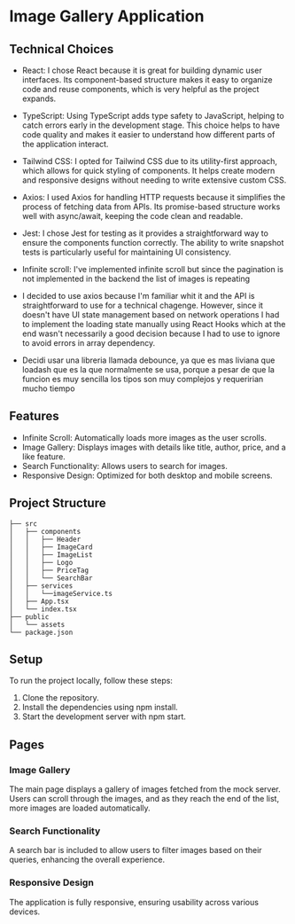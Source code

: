 # Image Gallery Application

## Technical Choices

- React: I chose React because it is great for building dynamic user interfaces. Its component-based structure makes it easy to organize code and reuse components, which is very helpful as the project expands.

- TypeScript: Using TypeScript adds type safety to JavaScript, helping to catch errors early in the development stage. This choice helps to have code quality and makes it easier to understand how different parts of the application interact.

- Tailwind CSS: I opted for Tailwind CSS due to its utility-first approach, which allows for quick styling of components. It helps create modern and responsive designs without needing to write extensive custom CSS.

- Axios: I used Axios for handling HTTP requests because it simplifies the process of fetching data from APIs. Its promise-based structure works well with async/await, keeping the code clean and readable.

- Jest: I chose Jest for testing as it provides a straightforward way to ensure the components function correctly. The ability to write snapshot tests is particularly useful for maintaining UI consistency.

- Infinite scroll: I've implemented infinite scroll but since the pagination is not implemented in the backend the list of images is repeating

- I decided to use axios because I'm familiar whit it and the API is straightforward to use for a technical chagenge. However, since it doesn't have UI state management based on network operations I had to implement the loading state manually using React Hooks which at the end wasn't necessarily a good decision because I had to use to ignore to avoid errors in array dependency.

- Decidi usar una libreria llamada debounce, ya que es mas liviana que loadash que es la que normalmente se usa, porque a pesar de que la funcion es muy sencilla los tipos son muy complejos y requeririan mucho tiempo

## Features

- Infinite Scroll: Automatically loads more images as the user scrolls.
- Image Gallery: Displays images with details like title, author, price, and a like feature.
- Search Functionality: Allows users to search for images.
- Responsive Design: Optimized for both desktop and mobile screens.

## Project Structure

```plaintext
├── src
│   ├── components
│   │   ├── Header
│   │   ├── ImageCard
│   │   ├── ImageList
│   │   ├── Logo
│   │   ├── PriceTag
│   │   └── SearchBar
│   ├── services
│   │   └──imageService.ts
│   ├── App.tsx
│   └── index.tsx
├── public
│   └── assets
└── package.json
```

## Setup

To run the project locally, follow these steps:

1. Clone the repository.
2. Install the dependencies using npm install.
3. Start the development server with npm start.

## Pages

### Image Gallery

The main page displays a gallery of images fetched from the mock server. Users can scroll through the images, and as they reach the end of the list, more images are loaded automatically.

### Search Functionality

A search bar is included to allow users to filter images based on their queries, enhancing the overall experience.

### Responsive Design

The application is fully responsive, ensuring usability across various devices.
